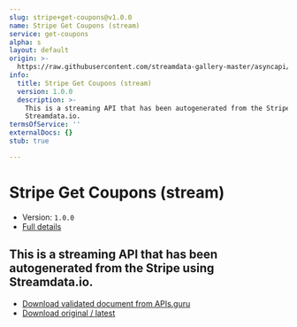 ```yaml
---
slug: stripe+get-coupons@v1.0.0
name: Stripe Get Coupons (stream)
service: get-coupons
alpha: s
layout: default
origin: >-
  https://raw.githubusercontent.com/streamdata-gallery-master/asyncapi/master/_listings/stripe/stripe-get-coupons-stream-async.md
info:
  title: Stripe Get Coupons (stream)
  version: 1.0.0
  description: >-
    This is a streaming API that has been autogenerated from the Stripe using
    Streamdata.io.
termsOfService: ''
externalDocs: {}
stub: true

---
```

# Stripe Get Coupons (stream)

* Version: `1.0.0`
* [Full details](../html/stripe+get-coupons@v1.0.0.html)



## This is a streaming API that has been autogenerated from the Stripe using Streamdata.io.



* [Download validated document from APIs.guru](https://raw.githubusercontent.com/APIs-guru/asyncapi-directory/master/docs/APIs/stripe%2Bget-coupons%40v1.0.0.yaml)
* [Download original / latest](https://raw.githubusercontent.com/streamdata-gallery-master/asyncapi/master/_listings/stripe/stripe-get-coupons-stream-async.md)

<script type="application/ld+json">
{
  "@context": "http://schema.org/",
  "@type": "WebAPI",
  "description": "This is a streaming API that has been autogenerated from the Stripe using Streamdata.io.",
  "documentation": "",

  "name": "Stripe Get Coupons (stream)"
}
</script>

